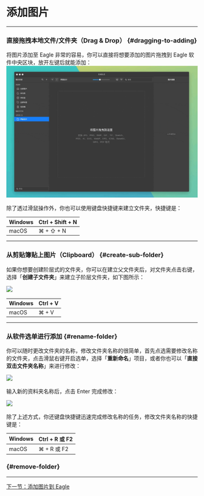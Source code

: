 # 添加图片

---

### 直接拖拽本地文件/文件夹（Drag & Drop） {#dragging-to-adding}

将图片添加至 Eagle 非常的容易，你可以直接将想要添加的图片拖拽到 Eagle 软件中央区块，放开左键后就能添加：![](https://github.com/Augus/Eagle-Documents/blob/master/assets/Eagle%20%E6%8B%96%E6%8B%BD%E5%9B%BE%E7%89%87%E6%B7%BB%E5%8A%A0.gif?raw=true)

除了透过滑鼠操作外，你也可以使用键盘快捷键来建立文件夹，快捷键是：

| Windows | Ctrl + Shift + N |
| :--- | :--- |
| macOS | ⌘ + ⇧ + N |

---

### 从剪贴簿贴上图片（Clipboard） {#create-sub-folder}

如果你想要创建阶层式的文件夹，你可以在建立父文件夹后，对文件夹点击右键，选择「**创建子文件夹**」来建立子阶层文件夹，如下图所示：

![](http://via.placeholder.com/350x150)

| Windows | Ctrl + V |
| :--- | :--- |
| macOS | ⌘ + V |

---

### 从软件选单进行添加 {#rename-folder}

你可以随时更改文件夹的名称，修改文件夹名称的很简单，首先点选需要修改名称的文件夹，点击滑鼠右键开启选单，选择「**重新命名**」项目，或者你也可以「**直接双击文件夹名称**」来进行修改：

![](http://via.placeholder.com/350x150)

输入新的资料夹名称后，点击 Enter 完成修改：

![](http://via.placeholder.com/350x150)

除了上述方式，你还键盘快捷键迅速完成修改名称的任务，修改文件夹名称的快捷键是：

| Windows | Ctrl + R 或 F2 |
| :--- | :--- |
| macOS | ⌘ + R 或 F2 |

###  {#remove-folder}

---

[下一节：添加图片到 Eagle](/add-images.md)

